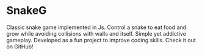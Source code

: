 # SnakeG
Classic snake game implemented in Js. Control a snake to eat food and grow while avoiding collisions with walls and itself. Simple yet addictive gameplay. Developed as a fun project to improve coding skills. Check it out on GitHub!


